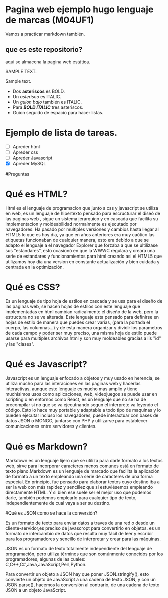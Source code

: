 # Pagina web ejemplo hugo lenguaje de marcas (M04UF1)


Vamos a practicar markdown también.

## que es este repositorio?

aqui se almacena la pagina web estática.

SAMPLE TEXT.

Sample text.


- Dos **asteriscos** es BOLD.
- Un *asterisco* es ITALIC.
- Un _guion bajo_ también es ITALIC.
- Para ***BOLD ITALIC*** tres asteriscos.
- Guion seguido de espacio para hacer listas.

# Ejemplo de lista de tareas.

- [ ] Apreder html
- [ ] Apreder css
- [ ] Apreder Javascript
- [x] Apreder MySQL

#Preguntas

# Qué es HTML?

Html es el lenguaje de programacion que junto a css y javascript se utiliza en web, es un lenguaje de hipertexto pensado para
escructurar el diseó de las paginas web , sigue un sistema jerarquico y en cascada que facilita su implementacion y moldeabilidad
normalmente es ejecutado por navegadores. Ha pasado por multiples versiones y cambios hasta llegar al HTML5 lo que es hoy dia, ya que en años anteriores era muy caótico las etiquetas funcionaban de cualquier manera, esto era debido a que se adapto el lenguaje a el navegador Explorer que forzaba a que se ultilizase sus "estandares", esto ocasionó en que la WWWC regulara y creara una serie de estandares y funcionamientos para html creando asi el HTML5 que utilizamos hoy dia una version en constante actualización y bien cuidada y centrada en la optimización.

# Qué es CSS?

Es un lenguaje de tipo hoja de estilos en cascada y se usa para el diseño de las paginas web, se hacen hojas de estilos con este lenguaje que implementadas en html cambian radicalmente el diseño de la web, pero la estructura no se ve alterada. Este lenguaje esta pensado para definirse en hojas de estilo de manera que puedes crear varias, (para la portada el cuerpo, las columnas...) y de esta manera organizar y dividir los parametros de cada campo y poder ser muy preciso, una misma hoja de estilo puede usarse para multiples archivos html y son muy moldeables gracias a lis "id" y las "clases".

# Qué es Javascript?

Javascript es un lenguaje enfocado a objetos y muy usado en herencia, se utiliza mucho para las interaciones en las paginas web y hacerlas interactivas, aunque este lenguaje es mucho mas amplio y tiene muchisimos usos como aplicaciones, web, videojuegos se puede usar en scripting o en entornos como React, es un lenguaje que no se ha de precompilar si no que se va ejecutnando segun el interprete va leyendo el código. Esto lo hace muy portable y adaptable a todo tipo de maquinas y lo pueden ejecutar incluso los navegadores, puede interactuar con bases de datos JSON o MONGO, juntarse con PHP y utilizarse para establecer comunicaciones entre servidores y clientes.

# Qué es Markdown?

Markdown es un lenguaje lijero que se utiliza para darle formato a los textos web, sirve para incorporar caracteres menos comunes está en formato de texto plano.Markdown es un lenguaje de marcado que facilita la aplicación de formato a un texto empleando una serie de caracteres de una forma especial. En principio, fue pensado para elaborar textos cuyo destino iba a ser la web con más rapidez y sencillez que si estuviésemos empleando directamente HTML. Y si bien ese suele ser el mejor uso que podemos darle, también podemos emplearlo para cualquier tipo de texto, independientemente de cual vaya a ser su destino.

#Qué es JSON como se hace la conversión?

Es un formato de texto para enviar datos a traves de una red o desde un cliente-servidor,es preciso de javascropt para convertirlo en objetos. es un formato de intercambio de datos que resulta muy fácil de leer y escribir para los programadores y sencillo de interpretar y crear para las máquinas.

JSON es un formato de texto totalmente independiente del lenguaje de programación, pero utiliza términos que son comúnmente conocidos por los programadores, algunas de las cuales: C,C++,C#,Java,JavaScript,Perl,Python.

Para convertir un objeto a JSON hay que poner JSON.stringify(), esto convierte un objeto de JavaScript a una cadena de texto JSON, y con un JSON.parse(), hacemos la conversión al contrario, de una cadena de texto JSON a un objeto JavaScript.